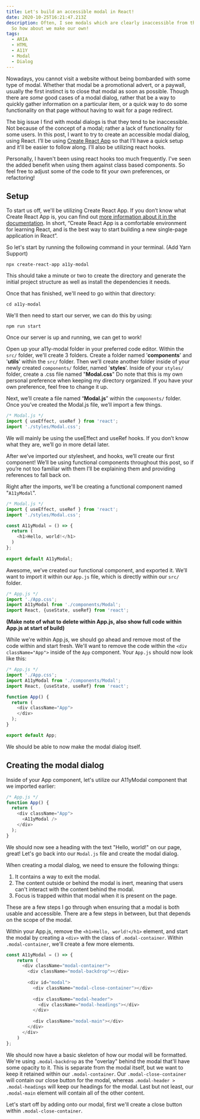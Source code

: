 ```yaml
---
title: Let's build an accessible modal in React!
date: 2020-10-25T16:21:47.213Z
description: Often, I see modals which are clearly inaccessible from the get go.
  So how about we make our own!
tags:
  - ARIA
  - HTML
  - A11Y
  - Modal
  - Dialog
---
```

Nowadays, you cannot visit a website without being bombarded with some type of modal. Whether that modal be a promotional advert, or a paywall, usually the first instinct is to close that modal as soon as possible. Though there are *some* good cases of a modal dialog, rather that be a way to quickly gather information on a particular item, or a quick way to do some functionality on that page without having to wait for a page redirect.

The big issue I find with modal dialogs is that they tend to be inaccessible. Not because of the concept of a modal; rather a lack of functionality for some users. In this post, I want to try to create an accessible modal dialog, using React. I’ll be using [Create React App](https://github.com/facebook/create-react-app) so that I’ll have a quick setup and it'll be easier to follow along. I’ll also be utilizing react hooks.

Personally, I haven't been using react hooks too much frequently. I've seen the added benefit when using them against class based components. So feel free to adjust some of the code to fit your own preferences, or refactoring!

## Setup

To start us off, we'll be utilizing Create React App. If you don’t know what Create React App is, you can find out [more information about it in the documentation](https://reactjs.org/docs/create-a-new-react-app.html). In short, “Create React App is a comfortable environment for learning React, and is the best way to start building a new single-page application in React”.

So let's start by running the following command in your terminal. (Add Yarn Support)

`npx create-react-app a11y-modal`

This should take a minute or two to create the directory and generate the initial project structure as well as install the dependencies it needs.

Once that has finished, we'll need to go within that directory: 

`cd a11y-modal`

We'll then need to start our server, we can do this by using:

`npm run start`

Once our server is up and running, we can get to work!

Open up your a11y-modal folder in your preferred code editor. Within the `src/` folder, we'll create 3 folders. Create a folder named '**components**' and '**utils**' within the `src/` folder. Then we'll create another folder inside of your newly created `components/` folder, named '**styles**'. Inside of your `styles/` folder, create a .css file named "**Modal.css**" Do note that this is my own personal preference when keeping my directory organized. If you have your own preference, feel free to change it up.

Next, we’ll create a file named “**Modal.js**” within the `components/` folder. Once you’ve created the Modal.js file, we’ll import a few things.

```javascript
/* Modal.js */
import { useEffect, useRef } from 'react';
import './styles/Modal.css';
```

We will mainly be using the useEffect and useRef hooks. If you don’t know what they are, we’ll go in more detail later. 

After we’ve imported our stylesheet, and hooks, we’ll create our first component! We’ll be using functional components throughout this post, so if you’re not too familiar with them I’ll be explaining them and providing references to fall back on.

Right after the imports, we'll be creating a functional component named "`A11yModal`".

```javascript
/* Modal.js */
import { useEffect, useRef } from 'react';
import './styles/Modal.css';

const A11yModal = () => {
  return (
    <h1>Hello, world!</h1>
  )
};
 
export default A11yModal;
```

Awesome, we’ve created our functional component, and exported it. We’ll want to import it within our `App.js` file, which is directly within our `src/` folder.

```javascript
/* App.js */
import './App.css';
import A11yModal from './components/Modal';
import React, {useState, useRef} from 'react';
```

**(Make note of what to delete within App.js, also show full code within App.js at start of build)**

While we're within App.js, we should go ahead and remove most of the code within and start fresh. We'll want to remove the code within the `<div className="App">` inside of the `App` component. Your `App.js` should now look like this:

```javascript
/* App.js */
import './App.css';
import A11yModal from './components/Modal';
import React, {useState, useRef} from 'react';

function App() {
  return (
    <div className="App">
    </div>
  );
}

export default App;

```

We should be able to now make the modal dialog itself.

## Creating the modal dialog

Inside of your App component, let's utilize our A11yModal component that we imported earlier:

```javascript
/* App.js */
function App() {
  return (
    <div className="App">
      <A11yModal />
    </div>
  );
}
```

We should now see a heading with the text "Hello, world!" on our page, great! Let's go back into our `Modal.js` file and create the modal dialog. 

When creating a modal dialog, we need to ensure the following things:

1. It contains a way to exit the modal.
2. The content outside or behind the modal is inert, meaning that users can't interact with the content behind the modal.
3. Focus is trapped within that modal when it is present on the page.

These are a few steps I go through when ensuring that a modal is both usable and accessible. There are a few steps in between, but that depends on the scope of the modal.

Within your App.js, remove the `<h1>Hello, world!</h1>` element, and start the modal by creating a `<div>` with the class of `.modal-container`. Within `.modal-container`, we'll create a few more elements.

```javascript
const A11yModal = () => {
    return (
      <div className="modal-container">
        <div className="modal-backdrop"></div>
      
        <div id="modal">
          <div className="modal-close-container"></div>
      
          <div className="modal-header">
            <div className="modal-headings"></div>
          </div>
      
          <div className="modal-main"></div>
        </div>
      </div>
    )
};
```

We should now have a basic skeleton of how our modal will be formatted. We're using `.modal-backdrop` as the "overlay" behind the modal that'll have some opacity to it. This is separate from the modal itself, but we want to keep it retained within our `.modal-container`. Our `.modal-close-container` will contain our close button for the modal, whereas `.modal-header > .modal-headings` will keep our headings for the modal. Last but not least, our `.modal-main` element will contain all of the other content.

Let's start off by adding onto our modal, first we'll create a close button within `.modal-close-container`.